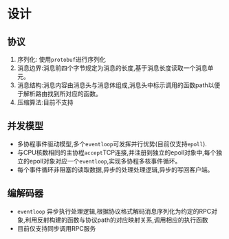 # 设计
## 协议
1. 序列化:  使用`protobuf`进行序列化
2. 消息边界:消息前四个字节规定为消息的长度,基于消息长度读取一个消息单元。
3. 消息结构:消息内容由消息头与消息体组成,消息头中标示调用的函数path以便于解析路由找到所对应的函数。
4. 压缩算法:目前不支持

## 并发模型
* 多协程事件驱动模型,多个`eventloop`可发挥并行优势(目前仅支持`epoll`).
* 与CPU核数相同的主协程`accept`TCP连接,并注册到独立的epoll对象中,每个独立的epoll对象对应一个`eventloop`,实现多协程多核事件循环。
* 每个事件循环非阻塞的读取数据,异步的处理处理逻辑,异步的写回客户端。

## 编解码器
*  `eventloop` 异步执行处理逻辑,根据协议格式解码消息序列化为约定的RPC对象,利用反射构建的函数与协议path的对应映射关系,调用相应的执行函数
*  目前仅支持同步调用RPC服务